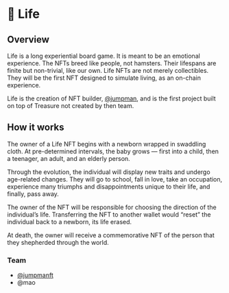 # 👶 Life

## Overview

Life is a long experiential board game. It is meant to be an emotional experience. The NFTs breed like people, not hamsters. Their lifespans are finite but non-trivial, like our own. Life NFTs are not merely collectibles. They will be the first NFT designed to simulate living, as an on-chain experience.

Life is the creation of NFT builder, [@jumpman](https://twitter.com/jumpmanft), and is the first project built on top of Treasure not created by then team.

## How it works

The owner of a Life NFT begins with a newborn wrapped in swaddling cloth. At pre-determined intervals, the baby grows — first into a child, then a teenager, an adult, and an elderly person.

Through the evolution, the individual will display new traits and undergo age-related changes. They will go to school, fall in love, take an occupation, experience many triumphs and disappointments unique to their life, and finally, pass away.

The owner of the NFT will be responsible for choosing the direction of the individual’s life. Transferring the NFT to another wallet would “reset” the individual back to a newborn, its life erased.

At death, the owner will receive a commemorative NFT of the person that they shepherded through the world.

### **Team**

* [@jumpmanft](https://twitter.com/jumpmanft)
* @mao
